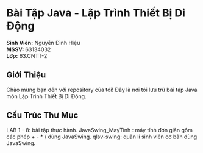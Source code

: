 # Bài Tập Java - Lập Trình Thiết Bị Di Động

**Sinh Viên:** Nguyễn Đình Hiệu  
**MSSV:** 63134032  
**Lớp:** 63.CNTT-2

## Giới Thiệu
Chào mừng bạn đến với repository của tôi! Đây là nơi tôi lưu trữ bài tập Java môn Lập Trình Thiết Bị Di Động.

## Cấu Trúc Thư Mục
LAB 1 - 8: bài tập thực hành.
JavaSwing_MayTinh : máy tính đơn giản gồm các phép + - * / dùng JavaSwing.
qlsv-swing: quản lí sinh viên cơ bản dùng JavaSwing.

